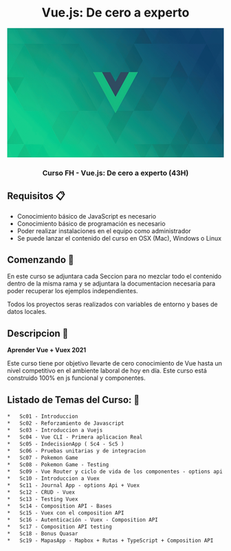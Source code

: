<div align="center">
  <h1>Vue.js: De cero a experto</h1>
  <img src="./assets/vue-js.jpeg" alt="vue logo" height="300px">
  <h3 style="font-weight:bold;" >Curso FH - Vue.js: De cero a experto (43H)</h3>
  <h5></h5>
</div>

## Requisitos :clipboard:

* Conocimiento básico de JavaScript es necesario
* Conocimiento básico de programación es necesario
* Poder realizar instalaciones en el equipo como administrador
* Se puede lanzar el contenido del curso en OSX (Mac), Windows o Linux

## Comenzando 🚀

<p>En este curso se adjuntara cada Seccion para no mezclar todo el contenido dentro de la misma rama y se adjuntara la documentacion necesaria para poder recuperar los ejemplos independientes.</p>
<p>Todos los proyectos seras realizados con variables de entorno y bases de datos locales.</p>

## Descripcion :notebook:

**Aprender Vue + Vuex 2021**
<p>Este curso tiene por objetivo llevarte de cero conocimiento de Vue hasta un nivel competitivo en el ambiente laboral de hoy en día. Este curso está construido 100% en js funcional y  componentes.</p>

## Listado de Temas del Curso: 💯

    *   Sc01 - Introduccion
    *   Sc02 - Reforzamiento de Javascript
    *   Sc03 - Introduccion a Vuejs
    *   Sc04 - Vue CLI - Primera aplicacion Real
    *   Sc05 - IndecisionApp ( Sc4 - Sc5 )
    *   Sc06 - Pruebas unitarias y de integracion
    *   Sc07 - Pokemon Game
    *   Sc08 - Pokemon Game - Testing
    *   Sc09 - Vue Router y ciclo de vida de los componentes - options api
    *   Sc10 - Introduccion a Vuex
    *   Sc11 - Journal App - options Api + Vuex
    *   Sc12 - CRUD - Vuex
    *   Sc13 - Testing Vuex
    *   Sc14 - Composition API - Bases
    *   Sc15 - Vuex con el composition API
    *   Sc16 - Autenticación - Vuex - Composition API
    *   Sc17 - Composition API testing
    *   Sc18 - Bonus Quasar
    *   Sc19 - MapasApp - Mapbox + Rutas + TypeScript + Composition API